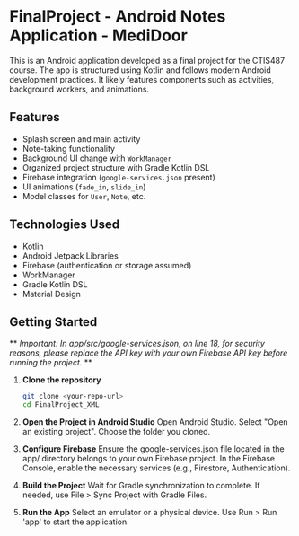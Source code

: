 # FinalProject - Android Notes Application - MediDoor

This is an Android application developed as a final project for the CTIS487 course. The app is structured using Kotlin and follows modern Android development practices. It likely features components such as activities, background workers, and animations.

## Features

- Splash screen and main activity
- Note-taking functionality
- Background UI change with `WorkManager`
- Organized project structure with Gradle Kotlin DSL
- Firebase integration (`google-services.json` present)
- UI animations (`fade_in`, `slide_in`)
- Model classes for `User`, `Note`, etc.

## Technologies Used

- Kotlin
- Android Jetpack Libraries
- Firebase (authentication or storage assumed)
- WorkManager
- Gradle Kotlin DSL
- Material Design

## Getting Started

** *Important: In app/src/google-services.json, on line 18, for security reasons, please replace the API key with your own Firebase API key before running the project.* **

1. **Clone the repository**  
   ```bash
   git clone <your-repo-url>
   cd FinalProject_XML

2. **Open the Project in Android Studio**
Open Android Studio.
Select "Open an existing project".
Choose the folder you cloned.

3. **Configure Firebase**
Ensure the google-services.json file located in the app/ directory belongs to your own Firebase project.
In the Firebase Console, enable the necessary services (e.g., Firestore, Authentication).

4. **Build the Project**
Wait for Gradle synchronization to complete.
If needed, use File > Sync Project with Gradle Files.

5. **Run the App**
Select an emulator or a physical device.
Use Run > Run 'app' to start the application.


